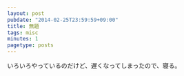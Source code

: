 ```yaml
---
layout: post
pubdate: "2014-02-25T23:59:59+09:00"
title: 無題
tags: misc
minutes: 1
pagetype: posts
---
```

いろいろやっているのだけど、遅くなってしまったので、寝る。
